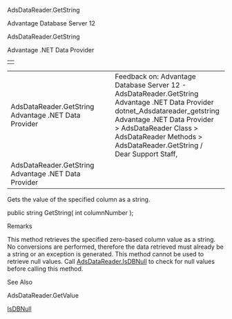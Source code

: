AdsDataReader.GetString




Advantage Database Server 12  

AdsDataReader.GetString

Advantage .NET Data Provider

|  |
| --- |
|  |

|  |  |  |  |  |
| --- | --- | --- | --- | --- |
| AdsDataReader.GetString  Advantage .NET Data Provider |  |  | Feedback on: Advantage Database Server 12 - AdsDataReader.GetString Advantage .NET Data Provider dotnet\_Adsdatareader\_getstring Advantage .NET Data Provider > AdsDataReader Class > AdsDataReader Methods > AdsDataReader.GetString / Dear Support Staff, |  |
| AdsDataReader.GetString  Advantage .NET Data Provider |  |  |  |  |

Gets the value of the specified column as a string.

public string GetString( int columnNumber );

Remarks

This method retrieves the specified zero-based column value as a string. No conversions are performed, therefore the data retrieved must already be a string or an exception is generated. This method cannot be used to retrieve null values. Call [AdsDataReader.IsDBNull](dotnet_adsdatareader_isdbnull.htm) to check for null values before calling this method.

See Also

AdsDataReader.GetValue

[IsDBNull](dotnet_adsdatareader_isdbnull.htm)